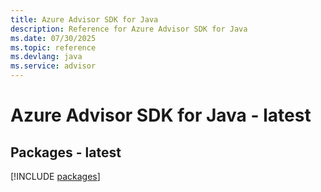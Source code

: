 ```yaml
---
title: Azure Advisor SDK for Java
description: Reference for Azure Advisor SDK for Java
ms.date: 07/30/2025
ms.topic: reference
ms.devlang: java
ms.service: advisor
---
```

# Azure Advisor SDK for Java - latest
## Packages - latest
[!INCLUDE [packages](advisor-index.md)]